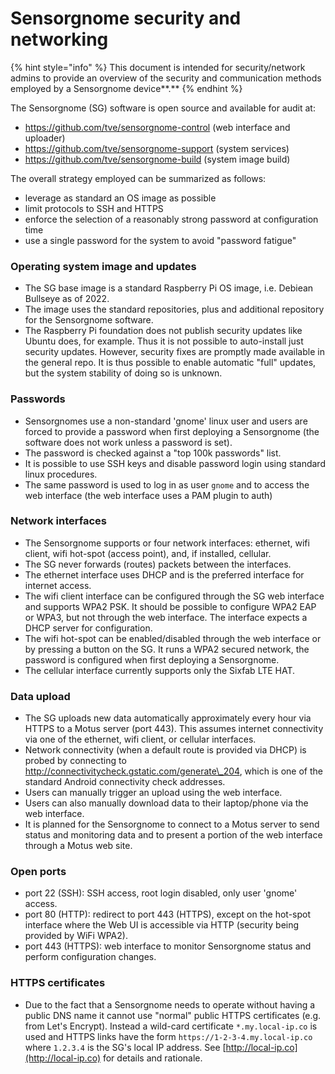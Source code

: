 # Sensorgnome security and networking

{% hint style="info" %}
This document is intended for security/network admins to provide an overview of the security and communication methods employed by a Sensorgnome device**.**
{% endhint %}

The Sensorgnome (SG) software is open source and available for audit at:

* https://github.com/tve/sensorgnome-control (web interface and uploader)
* https://github.com/tve/sensorgnome-support (system services)
* https://github.com/tve/sensorgnome-build (system image build)

The overall strategy employed can be summarized as follows:

* leverage as standard an OS image as possible
* limit protocols to SSH and HTTPS
* enforce the selection of a reasonably strong password at configuration time
* use a single password for the system to avoid "password fatigue"

### Operating system image and updates

* The SG base image is a standard Raspberry Pi OS image, i.e. Debiean Bullseye as of 2022.
* The image uses the standard repositories, plus and additional repository for the Sensorgnome software.
* The Raspberry Pi foundation does not publish security updates like Ubuntu does, for example. Thus it is not possible to auto-install just security updates. However, security fixes are promptly made available in the general repo. It is thus possible to enable automatic "full" updates, but the system stability of doing so is unknown.

### Passwords

* Sensorgnomes use a non-standard 'gnome' linux user and users are forced to provide a password when first deploying a Sensorgnome (the software does not work unless a password is set).
* The password is checked against a "top 100k passwords" list.
* It is possible to use SSH keys and disable password login using standard linux procedures.
* The same password is used to log in as user `gnome` and to access the web interface (the web interface uses a PAM plugin to auth)

### Network interfaces

* The Sensorgnome supports or four network interfaces: ethernet, wifi client, wifi hot-spot (access point), and, if installed, cellular.
* The SG never forwards (routes) packets between the interfaces.
* The ethernet interface uses DHCP and is the preferred interface for internet access.
* The wifi client interface can be configured through the SG web interface and supports WPA2 PSK. It should be possible to configure WPA2 EAP or WPA3, but not through the web interface. The interface expects a DHCP server for configuration.
* The wifi hot-spot can be enabled/disabled through the web interface or by pressing a button on the SG. It runs a WPA2 secured network, the password is configured when first deploying a Sensorgnome.
* The cellular interface currently supports only the Sixfab LTE HAT.

### Data upload

* The SG uploads new data automatically approximately every hour via HTTPS to a Motus server (port 443). This assumes internet connectivity via one of the ethernet, wifi client, or cellular interfaces.
* Network connectivity (when a default route is provided via DHCP) is probed by connecting to http://connectivitycheck.gstatic.com/generate\_204, which is one of the standard Android connectivity check addresses.
* Users can manually trigger an upload using the web interface.
* Users can also manually download data to their laptop/phone via the web interface.
* It is planned for the Sensorgnome to connect to a Motus server to send status and monitoring data and to present a portion of the web interface through a Motus web site.

### Open ports

* port 22 (SSH): SSH access, root login disabled, only user 'gnome' access.
* port 80 (HTTP): redirect to port 443 (HTTPS), except on the hot-spot interface where the Web UI is accessible via HTTP (security being provided by WiFi WPA2).
* port 443 (HTTPS): web interface to monitor Sensorgnome status and perform configuration changes.

### HTTPS certificates

* Due to the fact that a Sensorgnome needs to operate without having a public DNS name it cannot use "normal" public HTTPS certificates (e.g. from Let's Encrypt). Instead a wild-card certificate `*.my.local-ip.co` is used and HTTPS links have the form `https://1-2-3-4.my.local-ip.co` where `1.2.3.4` is the SG's local IP address. See [http://local-ip.co](http://local-ip.co) for details and rationale.
